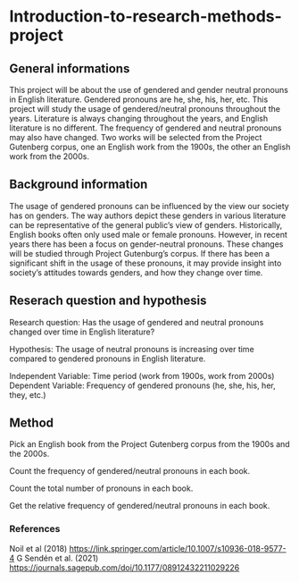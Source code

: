 # Introduction-to-research-methods-project

## General informations
This project will be about the use of gendered and gender neutral pronouns in English literature. Gendered pronouns are he, she, his, her, etc. This project will study the usage of gendered/neutral pronouns throughout the years. Literature is always changing throughout the years, and English literature is no different. The frequency of gendered and neutral pronouns may also have changed. Two works will be selected from the Project Gutenberg corpus, one an English work from the 1900s, the other an English work from the 2000s.

## Background information
The usage of gendered pronouns can be influenced by the view our society has on genders. The way authors depict these genders in various literature can be representative of the general public’s view of genders. Historically, English books often only used male or female pronouns. However, in recent years there has been a focus on gender-neutral pronouns. These changes will be studied through Project Gutenburg’s corpus. If there has been a significant shift in the usage of these pronouns, it may provide insight into society’s attitudes towards genders, and how they change over time.

## Reserach question and hypothesis
Research question: Has the usage of gendered and neutral pronouns changed over time in English literature?

Hypothesis: The usage of neutral pronouns is increasing over time compared to gendered pronouns in English literature.

Independent Variable: Time period (work from 1900s, work from 2000s)
Dependent Variable: Frequency of gendered pronouns (he, she, his, her, they, etc.)

## Method 
Pick an English book from the Project Gutenberg corpus from the 1900s and the 2000s.

Count the frequency of gendered/neutral pronouns in each book.

Count the total number of pronouns in each book.

Get the relative frequency of gendered/neutral pronouns in each book.

### References
Noil et al (2018) https://link.springer.com/article/10.1007/s10936-018-9577-4
G Sendén et al. (2021) https://journals.sagepub.com/doi/10.1177/08912432211029226
